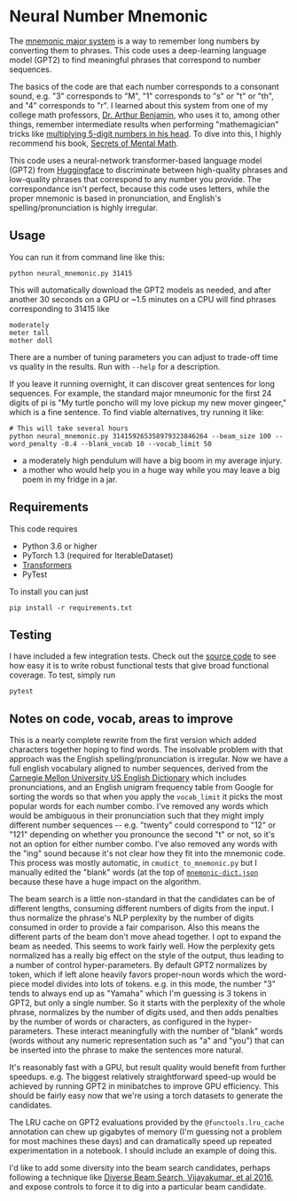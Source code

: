# Neural Number Mnemonic

The [mnemonic major system](https://en.wikipedia.org/wiki/Mnemonic_major_system) is a way to remember long numbers by converting them to phrases.  This code uses a deep-learning language model (GPT2) to find meaningful phrases that correspond to number sequences.

The basics of the code are that each number corresponds to a consonant sound, e.g. "3" corresponds to "M", "1" corresponds to "s" or "t" or "th", and "4" corresponds to "r".  I learned about this system from one of my college math professors, [Dr. Arthur Benjamin](https://math.hmc.edu/benjamin/), who uses it to, among other things, remember intermediate results when performing "mathemagician" tricks like [multiplying 5-digit numbers in his head](https://www.ted.com/talks/arthur_benjamin_does_mathemagic?language=en#t-819057).  To dive into this, I highly recommend his book, [Secrets of Mental Math](https://www.amazon.com/Secrets-Mental-Math-Mathemagicians-Calculation/dp/0307338401).

This code uses a neural-network transformer-based language model (GPT2) from [Huggingface](https://huggingface.co/transformers/) to discriminate between high-quality phrases and low-quality phrases that correspond to any number you provide.  The correspondance isn't perfect, because this code uses letters, while the proper mnemonic is based in pronunciation, and English's spelling/pronunciation is highly irregular.


## Usage

You can run it from command line like this:

```
python neural_mnemonic.py 31415
```

This will automatically download the GPT2 models as needed, and after another 30 seconds on a GPU or ~1.5 minutes on a CPU will find phrases corresponding to 31415 like

```
moderately
meter tall
mother doll
```

There are a number of tuning parameters you can adjust to trade-off time vs quality in the results.  Run with `--help` for a description.

If you leave it running overnight, it can discover great sentences for long sequences.  For example, the standard major mneumonic for the first 24 digits of pi is "My turtle poncho will my love pickup my new mover gingeer," which is a fine sentence.  To find viable alternatives, try running it like:

```
# This will take several hours
python neural_mnemonic.py 314159265358979323846264 --beam_size 100 --word_penalty -0.4 --blank_vocab 10 --vocab_limit 50
```

* a moderately high pendulum will have a big boom in my average injury.
* a mother who would help you in a huge way while you may leave a big poem in my fridge in a jar.


## Requirements

This code requires

* Python 3.6 or higher
* PyTorch 1.3  (required for IterableDataset)
* [Transformers](https://github.com/huggingface/transformers)
* PyTest 

To install you can just

```
pip install -r requirements.txt
```

## Testing

I have included a few integration tests.  Check out the [source code](test_integration.py) to see how easy it is to write robust functional tests that give broad functional coverage.  To test, simply run

```
pytest
```

## Notes on code, vocab, areas to improve

This is a nearly complete rewrite from the first version which added characters together hoping to find words.  The insolvable problem with that approach was the English spelling/pronunciation is irregular.  Now we have a full english vocabulary aligned to number sequences, derived from the [Carnegie Mellon University US English Dictionary](https://github.com/cmusphinx/cmudict) which includes pronunciations, and an English unigram frequency table from Google for sorting the words so that when you apply the `vocab_limit` it picks the most popular words for each number combo.  I've removed any words which would be ambiguous in their pronunciation such that they might imply different number sequences -- e.g. "twenty" could correspond to "12" or "121" depending on whether you pronounce the second "t" or not, so it's not an option for either number combo.  I've also removed any words with the "ing" sound because it's not clear how they fit into the mnemonic code.  This process was mostly automatic, in `cmudict_to_mnemonic.py` but I manually edited the "blank" words (at the top of [`mnemonic-dict.json`](mnemonic-dict.json) because these have a huge impact on the algorithm.

The beam search is a little non-standard in that the candidates can be of different lengths, consuming different numbers of digits from the input.  I thus normalize the phrase's NLP perplexity by the number of digits consumed in order to provide a fair comparison.  Also this means the different parts of the beam don't move ahead together.  I opt to expand the beam as needed.  This seems to work fairly well.  How the perplexity gets normalized has a really big effect on the style of the output, thus leading to a number of control hyper-parameters.  By default GPT2 normalizes by token, which if left alone heavily favors proper-noun words which the word-piece model divides into lots of tokens.  e.g. in this mode, the number "3" tends to always end up as "Yamaha" which I'm guessing is 3 tokens in GPT2, but only a single number.  So it starts with the perplexity of the whole phrase, normalizes by the number of digits used, and then adds penalties by the number of words or characters, as configured in the hyper-parameters.  These interact meaningfully with the number of "blank" words (words without any numeric representation such as "a" and "you") that can be inserted into the phrase to make the sentences more natural.

It's reasonably fast with a GPU, but result quality would benefit from further speedups.  e.g. The biggest relatively straightforward speed-up would be achieved by running GPT2 in minibatches to improve GPU efficiency.  This should be fairly easy now that we're using a torch datasets to generate the candidates.

The LRU cache on GPT2 evaluations provided by the `@functools.lru_cache` annotation can chew up gigabytes of memory (I'm guessing not a problem for most machines these days) and can dramatically speed up repeated experimentation in a notebook.  I should include an example of doing this.

I'd like to add some diversity into the beam search candidates, perhaps following a technique like [Diverse Beam Search, Vijayakumar, et al 2016](https://arxiv.org/pdf/1610.02424.pdf), and expose controls to force it to dig into a particular beam candidate.
